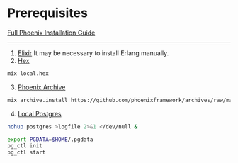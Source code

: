# Prerequisites
[Full Phoenix Installation Guide](https://hexdocs.pm/phoenix/installation.html)

---

1. [Elixir](https://elixir-lang.org/install.html) It may be necessary to install Erlang manually.
2. [Hex](https://hexdocs.pm/phoenix/installation.html#elixir-1-4-or-later)
```bash
mix local.hex
```
3. [Phoenix Archive](https://hexdocs.pm/phoenix/installation.html#phoenix)
```bash
mix archive.install https://github.com/phoenixframework/archives/raw/master/phx_new.ez
```
4. [Local Postgres](https://wiki.postgresql.org/wiki/Detailed_installation_guides)
```bash
nohup postgres >logfile 2>&1 </dev/null &
```
```bash
export PGDATA=$HOME/.pgdata
pg_ctl init
pg_ctl start
```
